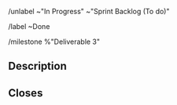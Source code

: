 /unlabel ~"In Progress" ~"Sprint Backlog (To do)" 

/label ~Done 

/milestone %"Deliverable 3" 

## Description
<!-- Enter your description below -->

## Closes
<!-- List all issues which you are closing -->
